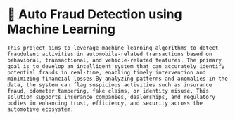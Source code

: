 # 🧠 Auto Fraud Detection using Machine Learning
    This project aims to leverage machine learning algorithms to detect fraudulent activities in automobile-related transactions based on behavioral, transactional, and vehicle-related features. The primary goal is to develop an intelligent system that can accurately identify potential frauds in real-time, enabling timely intervention and minimizing financial losses.By analyzing patterns and anomalies in the data, the system can flag suspicious activities such as insurance fraud, odometer tampering, fake claims, or identity misuse. This solution supports insurance companies, dealerships, and regulatory bodies in enhancing trust, efficiency, and security across the automotive ecosystem.
